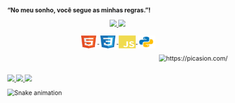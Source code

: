 <b>“No meu sonho, você segue as minhas regras.”!</b>

<div align="center">
  <a href="https://github.com/vonkoln">
  <img height="180em" src="https://github-readme-stats.vercel.app/api?username=vonkoln&show_icons=true&theme=dark&include_all_commits=true&count_private=true"/>
  <img height="180em" src="https://github-readme-stats.vercel.app/api/top-langs/?username=vonkoln&layout=compact&langs_count=7&theme=dark"/>
</div>
<div style="display: inline_block"><br>
  <div align="center">
  <img align="center" alt="Bruno-HTML" height="30" width="40" src="https://raw.githubusercontent.com/devicons/devicon/master/icons/html5/html5-original.svg">
  <img align="center" alt="Bruno-CSS" height="30" width="40" src="https://raw.githubusercontent.com/devicons/devicon/master/icons/css3/css3-original.svg">
  <img align="center" alt="Bruno-Js" height="30" width="40" src="https://raw.githubusercontent.com/devicons/devicon/master/icons/javascript/javascript-plain.svg">
 <img align="center" alt="Bruno-Py" height="30" width="40" src="https://raw.githubusercontent.com/vonkoln/MinhaPrimeiraApi/master/icons8-python.svg">
      
  </div>

  <a href="https://picasion.com/"><img align="right" src="https://i.picasion.com/pic92/4c5a9eeb1036d7ede4d31b8df4233b03.gif" height="150"   alt="https://picasion.com/" /></a><br /><a href="https://picasion.com/">
 </a>
  ##
 
<div> 
  <div align="flex">
   <a href="https://www.youtube.com/channel/UCrsb-Ems4jYiWx8dyeaLfMA" target="_blank">
      <img src="https://img.shields.io/badge/YouTube-FF0000?style=for-the-badge&logo=youtube&logoColor=white" target="_blank">
    </a> 
   <a href = "mailto:brunovonkoln@gmail.com"><img src="https://img.shields.io/badge/-Gmail-%23333?style=for-the-badge&logo=gmail&logoColor=white" target="_blank"
    </a>
   <a href="https://www.linkedin.com/in/bruno-stefano-6ba968211" target="_blank"><img src="https://img.shields.io/badge/-LinkedIn-%230077B5?style=for-the-badge&logo=linkedin&logoColor=white" target="_blank">
    </a> 
     </div>
 
  ![Snake animation](https://github.com/vonkoln/vonkoln/blob/output/github-contribution-grid-snake.svg)
 
</div>
